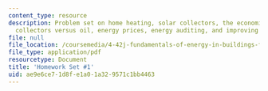 ```yaml
---
content_type: resource
description: Problem set on home heating, solar collectors, the economics of solar
  collectors versus oil, energy prices, energy auditing, and improving energy efficiency.
file: null
file_location: /coursemedia/4-42j-fundamentals-of-energy-in-buildings-fall-2010/ae9e6ce71d8fe1a01a329571c1bb4463_MIT4_42JF10_assn01.pdf
file_type: application/pdf
resourcetype: Document
title: 'Homework Set #1'
uid: ae9e6ce7-1d8f-e1a0-1a32-9571c1bb4463
---
```

